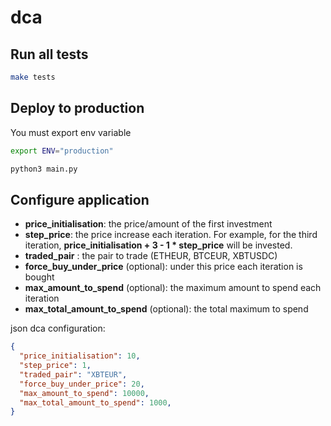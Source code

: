 # dca

## Run all tests

```bash
make tests
```

## Deploy to production

You must export env variable

```bash
export ENV="production"
```

```bash
python3 main.py
```

## Configure application

* **price_initialisation**: the price/amount of the first investment
* **step_price**: the price increase each iteration. For example, for the third iteration, **price_initialisation + 3 - 1 * step_price** will be invested.
* **traded_pair** : the pair to trade (ETHEUR, BTCEUR, XBTUSDC)
* **force_buy_under_price** (optional): under this price each iteration is bought
* **max_amount_to_spend** (optional): the maximum amount to spend each iteration
* **max_total_amount_to_spend** (optional): the total maximum to spend

json dca configuration:
```json
{
  "price_initialisation": 10,
  "step_price": 1,
  "traded_pair": "XBTEUR",
  "force_buy_under_price": 20,
  "max_amount_to_spend": 10000,
  "max_total_amount_to_spend": 1000,
}
```